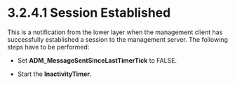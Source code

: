 <html dir="LTR" xmlns:mshelp="http://msdn.microsoft.com/mshelp" xmlns:ddue="http://ddue.schemas.microsoft.com/authoring/2003/5" xmlns:xlink="http://www.w3.org/1999/xlink" xmlns:tool="http://www.microsoft.com/tooltip">
 <body>
 <div id="header">
 <h1 class="heading">3.2.4.1 Session Established</h1>
 </div>
 <div id="mainSection">
 <div id="mainBody">
 <div id="allHistory" class="saveHistory"></div>
 <div id="sectionSection0" class="section" name="collapseableSection">
 

<p>This is a notification from the lower layer when the
management client has successfully established a session to the management
server. The following steps have to be performed:</p>

<ul><li><p><span><span> 
</span></span>Set <b>ADM_MessageSentSinceLastTimerTick</b> to FALSE.</p>

</li><li><p><span><span> 
</span></span>Start the <b>InactivityTimer</b>.</p>

</li></ul>
 </div>
 </div>
 </div>
 </body>
</html>